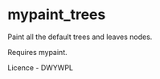 # mypaint_trees

Paint all the default trees and leaves nodes.

Requires mypaint.

Licence - DWYWPL
